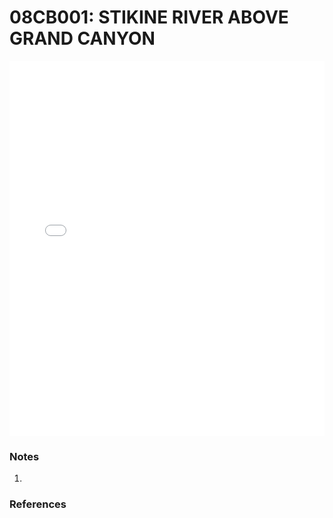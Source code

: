 # 08CB001: STIKINE RIVER ABOVE GRAND CANYON

<iframe src="/distribution_estimation/_static/stations/08CB001_fdc.html" width="100%" height="600" frameborder="0"></iframe>

### Notes
1. 

### References

